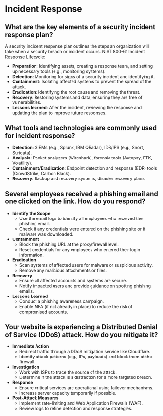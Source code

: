 # Incident Response

## What are the key elements of a security incident response plan?

A security incident response plan outlines the steps an organization will take when a security breach or incident occurs. NIST 800-61 Incident Response Lifecycle:

- **Preparation**: Identifying assets, creating a response team, and setting up necessary tools (e.g., monitoring systems).
- **Detection**: Monitoring for signs of a security incident and identifying it.
- **Containment**: Isolating affected systems to prevent the spread of the attack.
- **Eradication**: Identifying the root cause and removing the threat.
- **Recovery**: Restoring systems and data, ensuring they are free of vulnerabilities.
- **Lessons learned**: After the incident, reviewing the response and updating the plan to improve future responses.

## What tools and technologies are commonly used for incident response?

- **Detection**: SIEMs (e.g., Splunk, IBM QRadar), IDS/IPS (e.g., Snort, Suricata).
- **Analysis**: Packet analyzers (Wireshark), forensic tools (Autopsy, FTK, Volatility).
- **Containment/Eradication**: Endpoint detection and response (EDR) tools (CrowdStrike, Carbon Black).
- **Recovery**: Backup and recovery systems, disaster recovery plans.

## Several employees received a phishing email and one clicked on the link. How do you respond?

- **Identify the Scope**
  - Use the email logs to identify all employees who received the phishing email.
  - Check if any credentials were entered on the phishing site or if malware was downloaded.
- **Containment**
  - Block the phishing URL at the proxy/firewall level.
  - Reset credentials for any employees who entered their login information.
- **Eradication**
  - Scan systems of affected users for malware or suspicious activity.
  - Remove any malicious attachments or files.
- **Recovery**
  - Ensure all affected accounts and systems are secure.
  - Notify impacted users and provide guidance on spotting phishing emails.
- **Lessons Learned**
  - Conduct a phishing awareness campaign.
  - Enable MFA (if not already in place) to reduce the risk of compromised accounts.

## Your website is experiencing a Distributed Denial of Service (DDoS) attack. How do you mitigate it?

- **Immediate Action**
  - Redirect traffic through a DDoS mitigation service like Cloudflare.
  - Identify attack patterns (e.g., IPs, payloads) and block them at the firewall.
- **Investigation**
  - Work with ISPs to trace the source of the attack.
  - Determine if the attack is a distraction for a more targeted breach.
- **Response**
  - Ensure critical services are operational using failover mechanisms.
  - Increase server capacity temporarily if possible.
- **Post-Attack Measures**
  - Implement rate-limiting and Web Application Firewalls (WAF).
  - Review logs to refine detection and response strategies.
